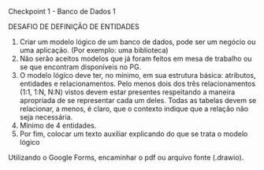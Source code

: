 Checkpoint 1 - Banco de Dados 1

DESAFIO DE DEFINIÇÃO DE ENTIDADES

1. Criar um modelo lógico de um banco de dados, pode ser um negócio ou uma aplicação. (Por exemplo: uma biblioteca)
2. Não serão aceitos modelos que já foram feitos em mesa de trabalho ou se que encontram disponíveis no PG.
3. O modelo lógico deve ter, no mínimo, em sua estrutura básica:
atributos, entidades e relacionamentos. Pelo menos dois dos três relacionamentos (1:1, 1:N, N:N) vistos devem estar presentes respeitando a maneira apropriada de se representar cada um deles. Todas as tabelas devem se relacionar, a menos, é claro, que o contexto indique que a relação não seja necessária.
4. Mínimo de 4 entidades.
5. Por fim, colocar um texto auxiliar explicando do que se trata o modelo lógico

Utilizando o Google Forms, encaminhar o pdf ou arquivo fonte (.drawio).
